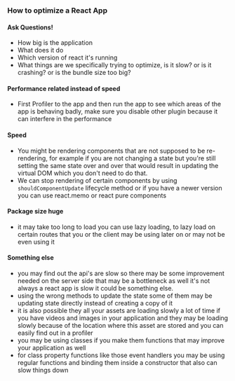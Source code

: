 ### How to optimize a React App
#### Ask Questions!
- How big is the application
- What does it do
- Which version of react it's running
- What things are we specifically trying to optimize, is it slow? or is it crashing? or is the bundle size too big?
#### Performance related instead of speed
- First Profiler to the app and then run the app to see which areas of the app is behaving badly, make sure you disable other plugin because it can interfere in the performance
#### Speed
- You might be rendering components that are not supposed to be re-rendering, for example if you are not changing a state but you're still setting the same state over and over that  would result in updating the virtual DOM which you don't need to do that.
- We can stop rendering of certain components by using `shouldComponentUpdate` lifecycle method or if you have a newer version you can use react.memo or react pure components
#### Package size huge
- it may take too long to load you can use lazy loading, to lazy load on certain routes that you or the client may be using later on or may not be even using it
#### Something else
- you may find out the api's are slow so there may be some improvement needed on the server side that may be a bottleneck as well it's not always a react app is slow it could be something else.
- using the wrong methods to update the state some of them may be updating state directly instead of creating a copy of it
- it is also possible they all your assets are loading slowly a lot of time if you have videos and images in your application and they may be loading slowly because of the location where this asset are stored and you can easily find out in a profiler
- you may be using classes if you make them functions that may improve your application as well
- for class property functions like those event handlers you may be using regular functions and binding them inside a constructor that also can slow things down
<!--stackedit_data:
eyJoaXN0b3J5IjpbLTExNzYyMzczOTBdfQ==
-->